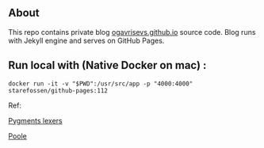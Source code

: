 
About
-----

This repo contains private blog [ogavrisevs.github.io](http://ogavrisevs.github.io/) source code. Blog runs with Jekyll engine and serves on GitHub Pages.

Run local with (Native Docker on mac) :
---------------  

    docker run -it -v "$PWD":/usr/src/app -p "4000:4000" starefossen/github-pages:112

Ref:

  [Pygments lexers](http://pygments.org/docs/lexers/)

  [Poole](https://github.com/poole/poole)
